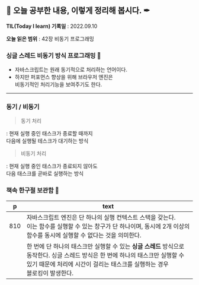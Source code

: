 ## 📕 오늘 공부한 내용, 이렇게 정리해 봅시다. ✒

**TIL(Today I learn) 기록일** : 2022.09.10

**오늘 읽은 범위** : 42장 비동기 프로그래밍

### 싱글 스레드 비동기 방식 프로그래밍 📑

- 자바스크립트는 원래 동기적으로 처리하는 언어이다.
- 하지만 퍼포먼스 향상을 위해 브라우저 엔진은<br> 비동기적인 처리기능을 보여주기도 한다.

---

### 동기 / 비동기

> 동기 처리

: 현재 실행 중인 태스크가 종료할 때까지<br>
다음에 실행될 테스크가 대기하는 방식

> 비동기 처리

: 현재 실행 중인 태스크가 종료되지 않아도<br>
다음 태스크를 곧바로 실행하는 방식

### 책속 한구절 보관함 📖

| p   | text                                                                                                                                                                                                                                  |
| --- | ------------------------------------------------------------------------------------------------------------------------------------------------------------------------------------------------------------------------------------- |
| 810 | 자바스크립트 엔진은 단 하나의 실행 컨텍스트 스택을 갖는다.<br> 이는 함수를 실행할 수 있는 창구가 단 하나이며, 동시에 2개 이상의<br> 함수를 동시에 실행할 수 없다는 것을 의미한다.                                                     |
|     | 한 번에 단 하나의 태스크만 실행할 수 있는 <strong>싱글 스레드</strong> 방식으로<br> 동작한다. 싱글 스레드 방식은 한 번에 하나의 태스크만 실행할 수<br> 있기 때문에 처리에 시간이 걸리는 태스크를 실행하는 경우<br> 블로킹이 발생한다. |

